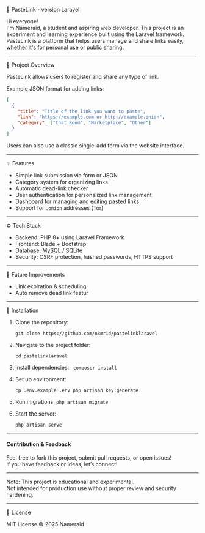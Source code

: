 🔗 PasteLink - version Laravel 

Hi everyone!  
I'm Nameraid, a student and aspiring web developer. This project is an experiment and learning experience built using the Laravel framework.  
PasteLink is a platform that helps users manage and share links easily, whether it's for personal use or public sharing.

---

📌 Project Overview

PasteLink allows users to register and share any type of link.

Example JSON format for adding links:
```JSON
[
  {
    "title": "Title of the link you want to paste",
    "link": "https://example.com or http://example.onion",
    "category": ["Chat Room", "Marketplace", "Other"]
  }
]
```
Users can also use a classic single-add form via the website interface.

---

✨ Features

- Simple link submission via form or JSON
- Category system for organizing links
- Automatic dead-link checker
- User authentication for personalized link management
- Dashboard for managing and editing pasted links
- Support for `.onion` addresses (Tor)

---

⚙️ Tech Stack

- Backend: PHP 8+ using Laravel Framework
- Frontend: Blade + Bootstrap 
- Database: MySQL / SQLite
- Security: CSRF protection, hashed passwords, HTTPS support

---

🚧 Future Improvements

- Link expiration & scheduling
- Auto remove dead link featur

---

📁 Installation

1. Clone the repository:

   ```git clone https://github.com/n3mr1d/pastelinklaravel```

2. Navigate to the project folder:
   
   ```cd pastelinklaravel```

3. Install dependencies:
  ``` composer install```

4. Set up environment:

   ```cp .env.example .env php artisan key:generate```

5. Run migrations:
  ``` php artisan migrate ```

6. Start the server:

   ```php artisan serve```

---

#### Contribution & Feedback

Feel free to fork this project, submit pull requests, or open issues!  
If you have feedback or ideas, let’s connect!

---

Note: This project is educational and experimental.  
Not intended for production use without proper review and security hardening.

---

📜 License

MIT License © 2025 Nameraid
